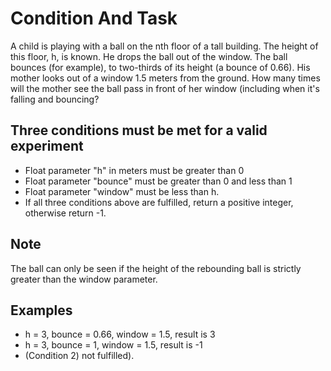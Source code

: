 # Condition And Task

A child is playing with a ball on the nth floor of a tall building. The height of this floor, h, is known.
He drops the ball out of the window. The ball bounces (for example), to two-thirds of its height (a bounce of 0.66).
His mother looks out of a window 1.5 meters from the ground.
How many times will the mother see the ball pass in front of her window (including when it's falling and bouncing?

## Three conditions must be met for a valid experiment
- Float parameter "h" in meters must be greater than 0
- Float parameter "bounce" must be greater than 0 and less than 1
- Float parameter "window" must be less than h.
- If all three conditions above are fulfilled, return a positive integer, otherwise return -1.

## Note
The ball can only be seen if the height of the rebounding ball is strictly greater than the window parameter.

## Examples
- h = 3, bounce = 0.66, window = 1.5, result is 3
- h = 3, bounce = 1, window = 1.5, result is -1 
- (Condition 2) not fulfilled).
